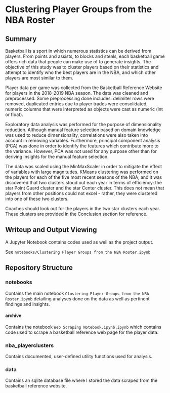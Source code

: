 # Clustering Player Groups from the NBA Roster

## Summary

Basketball is a sport in which numerous statistics can be derived from players. From points and assists, to blocks and steals, each basketball game offers rich data that people can make use of to generate insights. The objective of this study was to cluster players based on their statistics and attempt to identify who the best players are in the NBA, and which other players are most similar to them.

Player data per game was collected from the Basketball Reference Website for players in the 2018-2019 NBA season. The data was cleaned and preprocessed. Some preprocessing done includes: delimiter rows were removed, duplicated entries due to player trades were consolidated, numeric columns that were interpreted as objects were cast as numeric (int or float).

Exploratory data analysis was performed for the purpose of dimensionality reduction. Although manual feature selection based on domain knowledge was used to reduce dimensionality, correlations were also taken into account in removing variables. Furthermore, principal component analysis (PCA) was done in order to identify the features which contribute more to the variance. However, PCA was not used for any purpose other than for deriving insights for the manual feature selection.

The data was scaled using the MinMaxScaler in order to mitigate the effect of variables with large magnitudes. KMeans clustering was performed on the players for each of the five most recent seasons of the NBA, and it was discovered that two clusters stood out each year in terms of efficiency: the star Point Guard cluster and the star Center cluster. This does not mean that players from other positions could not excel - rather, they were clustered into one of these two clusters.

Coaches should look out for the players in the two star clusters each year. These clusters are provided in the Conclusion section for reference.

## Writeup and Output Viewing

A Jupyter Notebook contains codes used as well as the project output.

See `notebooks/Clustering Player Groups from the NBA Roster.ipynb`

## Repository Structure

### notebooks

Contains the main notebook `Clustering Player Groups from the NBA Roster.ipynb` detailing analyses done on the data as well as pertinent findings and insights.

#### archive

Contains the notebook `Web Scraping Notebook.ipynb.ipynb` which contains code used to scrape a basketball reference web page for the player data.

### nba_playerclusters

Contains documented, user-defined utility functions used for analysis.

### data

Contains an sqlite database file where I stored the data scraped from the basketball reference website.